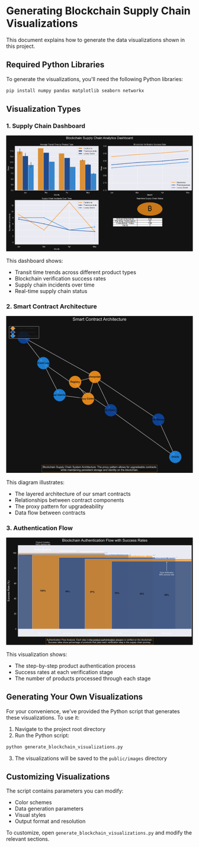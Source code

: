 # Generating Blockchain Supply Chain Visualizations

This document explains how to generate the data visualizations shown in this project.

## Required Python Libraries

To generate the visualizations, you'll need the following Python libraries:

```bash
pip install numpy pandas matplotlib seaborn networkx
```

## Visualization Types

### 1. Supply Chain Dashboard
![Supply Chain Dashboard](../public/images/supply_chain_dashboard.png)

This dashboard shows:
- Transit time trends across different product types
- Blockchain verification success rates
- Supply chain incidents over time
- Real-time supply chain status

### 2. Smart Contract Architecture
![Smart Contract Architecture](../public/images/smart_contract_architecture.png)

This diagram illustrates:
- The layered architecture of our smart contracts
- Relationships between contract components
- The proxy pattern for upgradeability
- Data flow between contracts

### 3. Authentication Flow
![Authentication Flow](../public/images/authentication_flow.png)

This visualization shows:
- The step-by-step product authentication process
- Success rates at each verification stage
- The number of products processed through each stage

## Generating Your Own Visualizations

For your convenience, we've provided the Python script that generates these visualizations. To use it:

1. Navigate to the project root directory
2. Run the Python script:

```bash
python generate_blockchain_visualizations.py
```

3. The visualizations will be saved to the `public/images` directory

## Customizing Visualizations

The script contains parameters you can modify:
- Color schemes
- Data generation parameters
- Visual styles
- Output format and resolution

To customize, open `generate_blockchain_visualizations.py` and modify the relevant sections. 